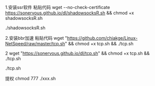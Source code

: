 1.安装ssr软件
粘贴代码
wget --no-check-certificate https://sonervous.github.io/dl/shadowsocksR.sh && chmod +x shadowsocksR.sh

./shadowsocksR.sh

2.安装bbr加速
粘贴代码
wget "https://github.com/chiakge/Linux-NetSpeed/raw/master/tcp.sh" && chmod +x tcp.sh && ./tcp.sh

2
wget "https://sonervous.github.io/dl/tcp.sh" && chmod +x tcp.sh && ./tcp.sh

./tcp.sh

提权
chmod 777 ./xxx.sh
